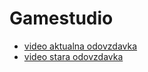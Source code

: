 # Gamestudio

- [video aktualna odovzdavka](https://tukesk-my.sharepoint.com/:v:/g/personal/linda_sobotkova_student_tuke_sk/EV9W2O2riQxIvFn8cpktUN0BEwQ_PAAt7oNfivtIeRmIUw?e=QOIuYz)
- [video stara odovzdavka](https://tukesk-my.sharepoint.com/:v:/g/personal/linda_sobotkova_student_tuke_sk/EYjn7_R6atRIj7auW74zZAsB5WEopvOyjq6nUQNlqcV8vA?e=zytldM)
